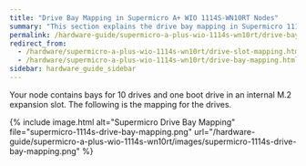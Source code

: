 ```yaml
---
title: "Drive Bay Mapping in Supermicro A+ WIO 1114S-WN10RT Nodes"
summary: "This section explains the drive bay mapping in Supermicro 1114S nodes."
permalink: /hardware-guide/supermicro-a-plus-wio-1114s-wn10rt/drive-bay-mapping.html
redirect_from:
  - /hardware/supermicro-a-plus-wio-1114s-wn10rt/drive-slot-mapping.html
  - /hardware/supermicro-a-plus-wio-1114s-wn10rt/drive-bay-mapping.html
sidebar: hardware_guide_sidebar
---
```


Your node contains bays for 10 drives and one boot drive in an internal M.2 expansion slot. The following is the mapping for the drives.

{% include image.html alt="Supermicro Drive Bay Mapping" file="supermicro-1114s-drive-bay-mapping.png" url="/hardware-guide/supermicro-a-plus-wio-1114s-wn10rt/images/supermicro-1114s-drive-bay-mapping.png" %}
